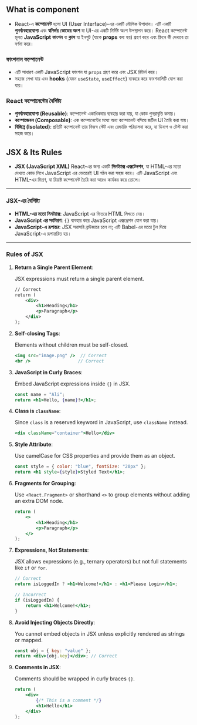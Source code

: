 ## **What is component**

- React-এ **কম্পোনেন্ট** হলো UI (User Interface)-এর একটি মৌলিক উপাদান। এটি একটি **পুনর্ব্যবহারযোগ্য** এবং **স্বনির্ভর কোডের অংশ** যা UI-এর একটি নির্দিষ্ট অংশ উপস্থাপন করে। React কম্পোনেন্ট মূলত **JavaScript ফাংশন** বা **ক্লাস** যা ইনপুট (যাকে **props** বলা হয়) গ্রহণ করে এবং স্ক্রিনে কী দেখাবে তা বর্ণনা করে।

### **ফাংশনাল কম্পোনেন্ট**

- এটি সাধারণ একটি JavaScript ফাংশন যা `props` গ্রহণ করে এবং JSX রিটার্ন করে।
- সহজে লেখা যায় এবং **hooks** (যেমন `useState`, `useEffect`) ব্যবহার করে ফাংশনালিটি যোগ করা যায়।

### React কম্পোনেন্টের বৈশিষ্ট্য

- **পুনর্ব্যবহারযোগ্য (Reusable)**: কম্পোনেন্ট একাধিকবার ব্যবহার করা যায়, যা কোড পুনরাবৃত্তি কমায়।
- **কম্পোজেবল (Composable)**: এক কম্পোনেন্টের মধ্যে অন্য কম্পোনেন্ট বসিয়ে জটিল UI তৈরি করা যায়।
- **বিচ্ছিন্ন (Isolated)**: প্রতিটি কম্পোনেন্ট তার নিজস্ব স্টেট এবং রেন্ডারিং পরিচালনা করে, যা ডিবাগ ও টেস্ট করা সহজ করে।


## **JSX & Its Rules**

- **JSX (JavaScript XML)** React-এর জন্য একটি **সিনট্যাক্স এক্সটেনশন**, যা HTML-এর মতো দেখতে কোড লিখে JavaScript এর ভেতরেই UI গঠন করা সহজ করে। এটি JavaScript এবং HTML-এর মিশ্রণ, যা রিয়াক্ট কম্পোনেন্ট তৈরি করা আরও কার্যকর করে তোলে।

---

### **JSX-এর বৈশিষ্ট্য**

- **HTML-এর মতো সিনট্যাক্স**: JavaScript এর ভিতরে HTML লিখতে দেয়।
- **JavaScript এর সংমিশ্রণ**: `{}` ব্যবহার করে JavaScript এক্সপ্রেশন যোগ করা যায়।
- **JavaScript-এ রূপান্তর**: JSX সরাসরি ব্রাউজারে চলে না; এটি Babel-এর মতো টুল দিয়ে JavaScript-এ রূপান্তরিত হয়।

---

### **Rules of JSX**

1. **Return a Single Parent Element**:
    
    JSX expressions must return a single parent element.
    
    ```xml
    // Correct
    return (
        <div>
            <h1>Heading</h1>
            <p>Paragraph</p>
        </div>
    );
    ```
    
2. **Self-closing Tags**:
    
    Elements without children must be self-closed.
    
    ```jsx
    <img src="image.png" />  // Correct
    <br />                  // Correct
    ```
    
3. **JavaScript in Curly Braces**:
    
    Embed JavaScript expressions inside `{}` in JSX.
    
    ```jsx
    const name = "Ali";
    return <h1>Hello, {name}!</h1>;
    ```
    
4. **Class is `className`**:
    
    Since `class` is a reserved keyword in JavaScript, use `className` instead.
    
    ```jsx
    <div className="container">Hello</div>
    ```
    
5. **Style Attribute**:
    
    Use camelCase for CSS properties and provide them as an object.
    
    ```jsx
    const style = { color: "blue", fontSize: "20px" };
    return <h1 style={style}>Styled Text</h1>;
    ```
    
6. **Fragments for Grouping**:
    
    Use `<React.Fragment>` or shorthand `<>` to group elements without adding an extra DOM node.
    
    ```jsx
    return (
        <>
            <h1>Heading</h1>
            <p>Paragraph</p>
        </>
    );
    ```
    
7. **Expressions, Not Statements**:
    
    JSX allows expressions (e.g., ternary operators) but not full statements like `if` or `for`.
    
    ```jsx
    // Correct
    return isLoggedIn ? <h1>Welcome!</h1> : <h1>Please Login</h1>;
    
    // Incorrect
    if (isLoggedIn) {
        return <h1>Welcome!</h1>;
    }
    ```
    
8. **Avoid Injecting Objects Directly**:
    
    You cannot embed objects in JSX unless explicitly rendered as strings or mapped.
    
    ```jsx
    const obj = { key: "value" };
    return <div>{obj.key}</div>; // Correct
    ```
    
9. **Comments in JSX**:
    
    Comments should be wrapped in curly braces `{}`.
    
    ```jsx
    return (
        <div>
            {/* This is a comment */}
            <h1>Hello</h1>
        </div>
    );
    ```
